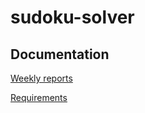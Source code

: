 # sudoku-solver

## Documentation
[Weekly reports](https://github.com/tulma95/sudoku-solver/tree/master/documentation/weeklyReports)

[Requirements](documentation/requirements.md)
